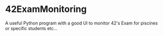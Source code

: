 # 42ExamMonitoring
A useful Python program with a good UI to monitor 42's Exam for piscines or specific students etc...
